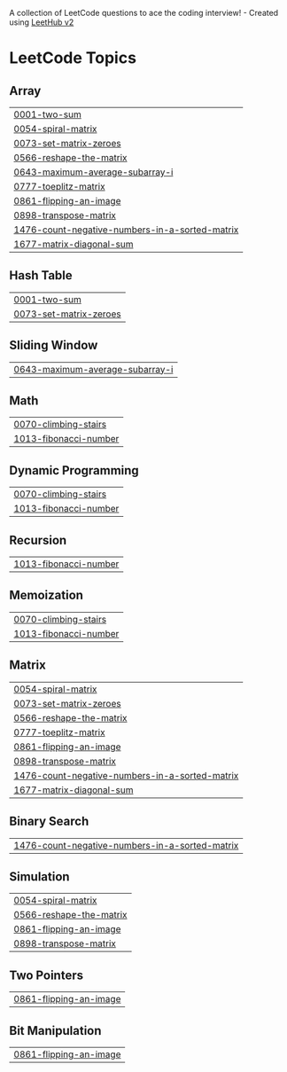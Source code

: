 A collection of LeetCode questions to ace the coding interview! - Created using [LeetHub v2](https://github.com/arunbhardwaj/LeetHub-2.0)
<!---LeetCode Topics Start-->
# LeetCode Topics
## Array
|  |
| ------- |
| [0001-two-sum](https://github.com/keerthi-shekar/leetcode/tree/master/0001-two-sum) |
| [0054-spiral-matrix](https://github.com/keerthi-shekar/leetcode/tree/master/0054-spiral-matrix) |
| [0073-set-matrix-zeroes](https://github.com/keerthi-shekar/leetcode/tree/master/0073-set-matrix-zeroes) |
| [0566-reshape-the-matrix](https://github.com/keerthi-shekar/leetcode/tree/master/0566-reshape-the-matrix) |
| [0643-maximum-average-subarray-i](https://github.com/keerthi-shekar/leetcode/tree/master/0643-maximum-average-subarray-i) |
| [0777-toeplitz-matrix](https://github.com/keerthi-shekar/leetcode/tree/master/0777-toeplitz-matrix) |
| [0861-flipping-an-image](https://github.com/keerthi-shekar/leetcode/tree/master/0861-flipping-an-image) |
| [0898-transpose-matrix](https://github.com/keerthi-shekar/leetcode/tree/master/0898-transpose-matrix) |
| [1476-count-negative-numbers-in-a-sorted-matrix](https://github.com/keerthi-shekar/leetcode/tree/master/1476-count-negative-numbers-in-a-sorted-matrix) |
| [1677-matrix-diagonal-sum](https://github.com/keerthi-shekar/leetcode/tree/master/1677-matrix-diagonal-sum) |
## Hash Table
|  |
| ------- |
| [0001-two-sum](https://github.com/keerthi-shekar/leetcode/tree/master/0001-two-sum) |
| [0073-set-matrix-zeroes](https://github.com/keerthi-shekar/leetcode/tree/master/0073-set-matrix-zeroes) |
## Sliding Window
|  |
| ------- |
| [0643-maximum-average-subarray-i](https://github.com/keerthi-shekar/leetcode/tree/master/0643-maximum-average-subarray-i) |
## Math
|  |
| ------- |
| [0070-climbing-stairs](https://github.com/keerthi-shekar/leetcode/tree/master/0070-climbing-stairs) |
| [1013-fibonacci-number](https://github.com/keerthi-shekar/leetcode/tree/master/1013-fibonacci-number) |
## Dynamic Programming
|  |
| ------- |
| [0070-climbing-stairs](https://github.com/keerthi-shekar/leetcode/tree/master/0070-climbing-stairs) |
| [1013-fibonacci-number](https://github.com/keerthi-shekar/leetcode/tree/master/1013-fibonacci-number) |
## Recursion
|  |
| ------- |
| [1013-fibonacci-number](https://github.com/keerthi-shekar/leetcode/tree/master/1013-fibonacci-number) |
## Memoization
|  |
| ------- |
| [0070-climbing-stairs](https://github.com/keerthi-shekar/leetcode/tree/master/0070-climbing-stairs) |
| [1013-fibonacci-number](https://github.com/keerthi-shekar/leetcode/tree/master/1013-fibonacci-number) |
## Matrix
|  |
| ------- |
| [0054-spiral-matrix](https://github.com/keerthi-shekar/leetcode/tree/master/0054-spiral-matrix) |
| [0073-set-matrix-zeroes](https://github.com/keerthi-shekar/leetcode/tree/master/0073-set-matrix-zeroes) |
| [0566-reshape-the-matrix](https://github.com/keerthi-shekar/leetcode/tree/master/0566-reshape-the-matrix) |
| [0777-toeplitz-matrix](https://github.com/keerthi-shekar/leetcode/tree/master/0777-toeplitz-matrix) |
| [0861-flipping-an-image](https://github.com/keerthi-shekar/leetcode/tree/master/0861-flipping-an-image) |
| [0898-transpose-matrix](https://github.com/keerthi-shekar/leetcode/tree/master/0898-transpose-matrix) |
| [1476-count-negative-numbers-in-a-sorted-matrix](https://github.com/keerthi-shekar/leetcode/tree/master/1476-count-negative-numbers-in-a-sorted-matrix) |
| [1677-matrix-diagonal-sum](https://github.com/keerthi-shekar/leetcode/tree/master/1677-matrix-diagonal-sum) |
## Binary Search
|  |
| ------- |
| [1476-count-negative-numbers-in-a-sorted-matrix](https://github.com/keerthi-shekar/leetcode/tree/master/1476-count-negative-numbers-in-a-sorted-matrix) |
## Simulation
|  |
| ------- |
| [0054-spiral-matrix](https://github.com/keerthi-shekar/leetcode/tree/master/0054-spiral-matrix) |
| [0566-reshape-the-matrix](https://github.com/keerthi-shekar/leetcode/tree/master/0566-reshape-the-matrix) |
| [0861-flipping-an-image](https://github.com/keerthi-shekar/leetcode/tree/master/0861-flipping-an-image) |
| [0898-transpose-matrix](https://github.com/keerthi-shekar/leetcode/tree/master/0898-transpose-matrix) |
## Two Pointers
|  |
| ------- |
| [0861-flipping-an-image](https://github.com/keerthi-shekar/leetcode/tree/master/0861-flipping-an-image) |
## Bit Manipulation
|  |
| ------- |
| [0861-flipping-an-image](https://github.com/keerthi-shekar/leetcode/tree/master/0861-flipping-an-image) |
<!---LeetCode Topics End-->
